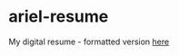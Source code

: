 ariel-resume
============
My digital resume - formatted version [here](http://registry.jsonresume.org/arielaguilar)
